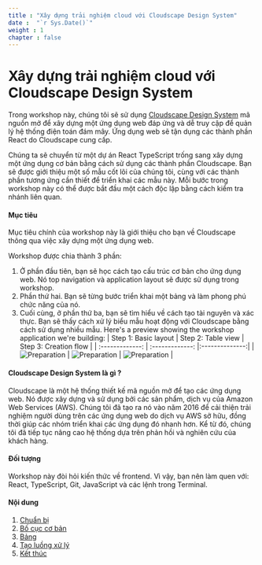 ```yaml
---
title : "Xây dựng trải nghiệm cloud với Cloudscape Design System"
date :  "`r Sys.Date()`" 
weight : 1 
chapter : false
---
```

# Xây dựng trải nghiệm cloud với Cloudscape Design System

Trong workshop này, chúng tôi sẽ sử dụng [Cloudscape Design System](https://cloudscape.design/) mã nguồn mở để xây dựng một ứng dụng web đáp ứng và dễ truy cập để quản lý hệ thống điện toán đám mây. Ứng dụng web sẽ tận dụng các thành phần React do Cloudscape cung cấp.

Chúng ta sẽ chuyển từ một dự án React TypeScript trống sang xây dựng một ứng dụng cơ bản bằng cách sử dụng các thành phần Cloudscape. Bạn sẽ được giới thiệu một số mẫu cốt lõi của chúng tôi, cùng với các thành phần tương ứng cần thiết để triển khai các mẫu này. Mỗi bước trong workshop này có thể được bắt đầu một cách độc lập bằng cách kiểm tra nhánh liên quan.

#### Mục tiêu
Mục tiêu chính của workshop này là giới thiệu cho bạn về Cloudscape thông qua việc xây dựng một ứng dụng web.

Workshop được chia thành 3 phần:
1. Ở phần đầu tiên, bạn sẽ học cách tạo cấu trúc cơ bản cho ứng dụng web. Nó top navigation và application layout sẽ được sử dụng trong workshop.
2. Phần thứ hai. Bạn sẽ từng bước triển khai một bảng và làm phong phú chức năng của nó.
3. Cuối cùng, ở phần thứ ba, bạn sẽ tìm hiểu về cách tạo tài nguyên và xác thực. Bạn sẽ thấy cách xử lý biểu mẫu hoạt động với Cloudscape bằng cách sử dụng nhiều mẫu.
Here's a preview showing the workshop application we're building:
|  Step 1: Basic layout        |   Step 2: Table view        |   Step 3: Creation flow       |
| :-------------: | :-------------: |:--------------:|
| ![Preparation](/images/0.png?false&width=90pc) | ![Preparation](/images/0.png?false&width=90pc) |    ![Preparation](/images/0.png?false&width=90pc) |

#### Cloudscape Design System là gì ?

Cloudscape là một hệ thống thiết kế mã nguồn mở để tạo các ứng dụng web. Nó được xây dựng và sử dụng bởi các sản phẩm, dịch vụ của Amazon Web Services (AWS). Chúng tôi đã tạo ra nó vào năm 2016 để cải thiện trải nghiệm người dùng trên các ứng dụng web do dịch vụ AWS sở hữu, đồng thời giúp các nhóm triển khai các ứng dụng đó nhanh hơn. Kể từ đó, chúng tôi đã tiếp tục nâng cao hệ thống dựa trên phản hồi và nghiên cứu của khách hàng.
#### Đối tượng
Workshop này đòi hỏi kiến thức về frontend. Vì vậy, bạn nên làm quen với: React, TypeScript, Git, JavaScript và các lệnh trong Terminal.
#### Nội dung

 1. [Chuẩn bị](1-preparation/)
 2. [Bố cục cơ bản](2-basic-layout/)
 3. [Bảng](3-table-view/)
 4. [Tạo luồng xử lý](4-creation-flow/)
 5. [Kết thúc](Taowrapping-up/)
